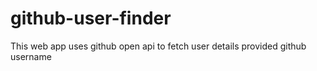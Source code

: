 # github-user-finder
This web app uses github open api to fetch user details provided github username

